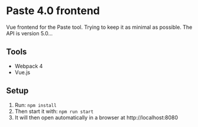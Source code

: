# Paste 4.0 frontend

Vue frontend for the Paste tool. Trying to keep it as minimal as possible.
The API is version 5.0...

## Tools

- Webpack 4
- Vue.js

## Setup

1. Run: `npm install`
1. Then start it with: `npm run start`
1. It will then open automatically in a browser at http://localhost:8080
